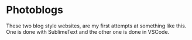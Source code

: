 # Photoblogs
These two blog style websites, are my first attempts at something like this. 
One is done with SublimeText and the other one is done in VSCode. 
